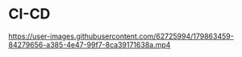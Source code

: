 # CI-CD
https://user-images.githubusercontent.com/62725994/179863459-84279656-a385-4e47-99f7-8ca39171638a.mp4
